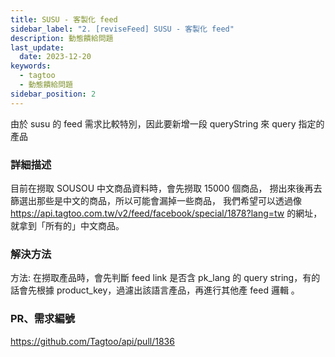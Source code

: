```yaml
---
title: SUSU - 客製化 feed
sidebar_label: "2. [reviseFeed] SUSU - 客製化 feed"
description: 動態饋給問題
last_update:
  date: 2023-12-20
keywords:
  - tagtoo
  - 動態饋給問題
sidebar_position: 2
---
```



由於 susu 的 feed 需求比較特別，因此要新增一段 queryString 來 query 指定的 產品



### 詳細描述     

目前在撈取 SOUSOU 中文商品資料時，會先撈取 15000 個商品，
撈出來後再去篩選出那些是中文的商品，所以可能會漏掉一些商品，
我們希望可以透過像 https://api.tagtoo.com.tw/v2/feed/facebook/special/1878?lang=tw 的網址，
就拿到「所有的」中文商品。


### 解決方法
方法: 在撈取產品時，會先判斷 feed link 是否含 pk_lang 的 query string，有的話會先根據 product_key，過濾出該語言產品，再進行其他產 feed 邏輯 。


### PR、需求編號
https://github.com/Tagtoo/api/pull/1836